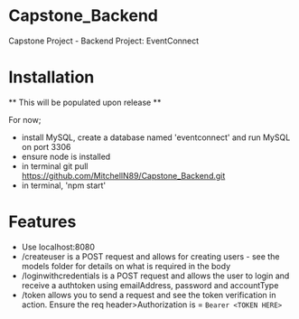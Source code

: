 # Capstone_Backend

Capstone Project - Backend
Project: EventConnect

# Installation

** This will be populated upon release **

For now;

- install MySQL, create a database named 'eventconnect' and run MySQL on port 3306
- ensure node is installed
- in terminal git pull https://github.com/MitchellN89/Capstone_Backend.git
- in terminal, 'npm start'

# Features

- Use localhost:8080
- /createuser is a POST request and allows for creating users - see the models folder for details on what is required in the body
- /loginwithcredentials is a POST request and allows the user to login and receive a authtoken using emailAddress, password and accountType
- /token allows you to send a request and see the token verification in action. Ensure the req header>Authorization is = `Bearer <TOKEN HERE>`
